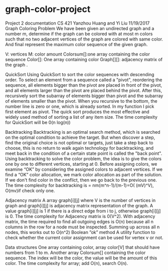 # graph-color-project

Project 2 documentation
CS 421
Yanzhou Huang and Yi Liu
11/19/2017
					Graph Coloring Problem
We have been given an undirected graph and a number m, determine if the graph can be colored with at most m colors such that no two adjacent vertices of the graph are colored with same color. And final represent the maximum color sequence of the given graph.

V: vertices
M: color amount
Colorsum[]:one array containing the color sequence
Color[]: One array containing color
Graph[][]: adjacency matrix of the graph .

QuickSort
Using QuickSort to sort the color sequences with descending order. To select an element from a sequence called a "pivot", reordering the sequence, all elements bigger than the pivot are placed in front of the pivot, and all elements larger than the pivot are placed behind the pivot. After this, recursively sort the subarray of elements bigger than pivot and the subarray of elements smaller than the pivot. When you recursive to the bottom, the number line is zero or one, which is already sorted.
In my function I pick first element as pivot. The quick sort produces the most effective and widely used method of sorting a list of any item size.
The time complexity for QuickSort will be 0(n log(n))


Backtracking
Backtracking is an optimal search method, which is searched on the optimal condition to achieve the target. But when discover a step, find the original choice is not optimal or targets, just take a step back to choose, this is no return to walk again technology for backtracking, and meet back in the condition of a certain state point is called the "back point".
Using backtracking to solve the color problem, the idea is to give the colors one by one to different vertices, starting at 0. Before assigning colors, we examine “OK” by considering the assigned colors to adjacent vertices. If we find a “OK” color allocation, we mark color allocation as part of the solution. If we don't find color in the conflict, then we go back to the previous one.
The time complexity for backtracking is = nm(m^n-1)/(m-1)=O( (mV)^V), O(mv)if check only one.
                         

Adjacency matrix 
A  array graph[i][j] where V is the number of vertices in graph and graph[i][j] is adjacency matrix representation of the graph. A value graph[i][j] is 1 if there is a direct edge from i to j, otherwise graph[i][j] is 0.
The time complexity for Adjacency matrix is 0(V^2). With adjacency matrix, the time required to find all outgoing edges is O(n) because all n columns in the row for a node must be inspected. Summing up across all n nodes, this works out to O(n^2)
Boolean ”ok” method
A utility function to check whether the current color assignment can be used for vertex v or not.


Data structures
One array containing color, array color[V] that should have numbers from 1 to m.
Another array Colorsum[] containing the color sequence. The index will be the color, the value will be the amount of this color.
The time complexity for array; add O(n), search O(n).

